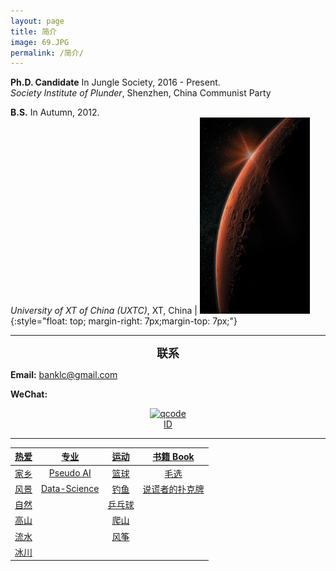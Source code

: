 ```yaml
---
layout: page
title: 简介
image: 69.JPG
permalink: /简介/
---
```


**Ph.D. Candidate** In Jungle Society, 2016 - Present.<br>
*Society Institute of Plunder*, Shenzhen, China Communist Party <br>

**B.S.** In Autumn,  2012. <br>
*University of XT of China (UXTC)*, XT, China | <img src="/img/11.3.jpg" alt="" width="35%">{:style="float: top; margin-right: 7px;margin-top: 7px;"}

* * * 

**<font size="4.5"><center>联系</center></font>**

**Email:** banklc@gmail.com

**WeChat:** <center><a href="https://imgchr.com/i/rsXKYD"><img src="https://s3.ax1x.com/2020/12/23/rsXKYD.jpg" alt="qcode" border="0" /><br><center> ID 
  
---
<div class="table-container">
<table>
  <thread>
    <tr align="center" ><th>热爱 </th><th>专业 </th><th>运动 </th><th>书籍 Book </th></tr>
  </thread>
  <tbody>
    <tr align="center" ><td>家乡</td><td>Pseudo AI </td><td>篮球 </td><td>毛选 </td></tr>
    <tr align="center" ><td>风景</td><td>Data-Science </td><td>钓鱼 </td><td>说谎者的扑克牌 </td></tr>
    <tr align="center" ><td>自然</td><td> </td><td>乒乓球 </td><td> </td></tr>
    <tr align="center" ><td>高山</td><td> </td><td>爬山 </td><td> </td></tr>
    <tr align="center" ><td>流水</td><td> </td><td>风筝 </td><td> </td></tr>
    <tr align="center" ><td>冰川</td><td> </td><td> </td><td> </td></tr>
  </tbody>
</table>
</div>

